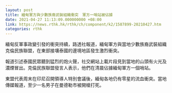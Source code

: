 ```yaml
---
layout: post
title: 緬甸軍方與少數族裔武裝組織衝突　軍方一哨站被佔據
date: 2021-04-27 11:13:09.000000000 +08:00
link: https://news.rthk.hk/rthk/ch/component/k2/1587899-20210427.htm
categories: rthk
---
```


緬甸反軍事政變引發的衝突持續，路透社報道，緬甸軍方與當地少數族裔武裝組織克倫民族聯盟，在東部接壤泰國的邊境地區發生激烈衝突。

報道引述泰國民眾聽到猛烈的炮火聲，社交網站上載片段見到當地的山頭有火光及濃煙冒出。克倫民族聯盟發言人表示，他們在清晨佔據緬甸軍方一個哨站。

東盟代表周末在印尼召開領導人特別會議後，緬甸各地仍有零星的流血衝突。當地傳媒報道，至少一名男子在曼德勒市被開槍打死。
